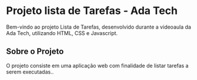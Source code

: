 # Projeto lista de Tarefas -  Ada Tech

Bem-vindo ao projeto Lista de Tarefas, desenvolvido durante a videoaula da Ada Tech, utilizando HTML, CSS e Javascript.

## Sobre o Projeto

O projeto consiste em uma aplicação web com finalidade de listar tarefas a serem executadas..